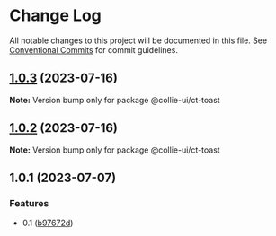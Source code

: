 # Change Log

All notable changes to this project will be documented in this file. See [Conventional Commits](https://conventionalcommits.org) for commit guidelines.

## [1.0.3](https://github.com/border-collie-js/border-collie-ui/compare/@collie-ui/ct-toast@1.0.2...@collie-ui/ct-toast@1.0.3) (2023-07-16)

**Note:** Version bump only for package @collie-ui/ct-toast

## [1.0.2](https://github.com/border-collie-js/border-collie-ui/compare/@collie-ui/ct-toast@1.0.1...@collie-ui/ct-toast@1.0.2) (2023-07-16)

**Note:** Version bump only for package @collie-ui/ct-toast

## 1.0.1 (2023-07-07)

### Features

- 0.1 ([b97672d](https://github.com/border-collie-js/border-collie-ui/commit/b97672d7355db24fc8564651cbabeaa4114f3f04))

